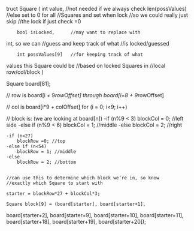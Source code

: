 truct Square ( int value, 		//not needed if we always
check len(possValues)
					//else set to 0 for all
					//Squares and set when lock
					//so we could really just skip
					//the lock if just check =0

		bool isLocked,		//may want to replace with
int, so we can
					//guess and keep track of what
					//is locked/guessed

		int possValues[9]	//for keeping track of what
values this Square could be
					//based on locked Squares in
					//local row/col/block
)


Square board[81];

// row is board[i + 9*rowOffset] through board[i+8 + 9*rowOffset]

// col is board[i*9 + colOffset] for (i = 0; i<9; i++)

// block is:  (we are looking at board[n])
	-if (n%9 < 3)
		blockCol = 0; //left side
	-else if (n%9 < 6)
		blockCol = 1; //middle
	-else
		blockCol = 2; //right

	
	-if (n<27)
		blockRow =0; //top
	-else if (n<54)
		blockRow = 1; //middle
	-else
		blockRow = 2; //bottom
	
	
	//can use this to determine which block we’re in, so know
	//exactly which Square to start with

	starter = blockRow*27 + blockCol*3;
	 
	Square block[9] = (board[starter], board[starter+1],
board[starter+2],
				board[starter+9], board[starter+10],
board[starter+11],
				board[starter+18], board[starter+19],
board[starter+20]);

